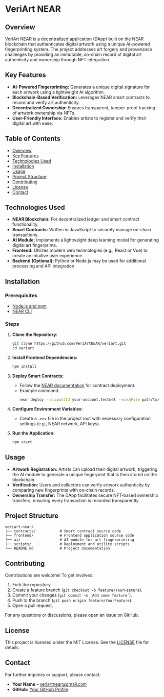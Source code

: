 # VeriArt NEAR

## Overview

VeriArt NEAR is a decentralized application (DApp) built on the NEAR blockchain that authenticates digital artwork using a unique AI-powered fingerprinting system. The project addresses art forgery and provenance challenges by providing an immutable, on-chain record of digital art authenticity and ownership through NFT integration.

## Key Features

- **AI-Powered Fingerprinting:** Generates a unique digital signature for each artwork using a lightweight AI algorithm.
- **Blockchain-Based Verification:** Leverages NEAR smart contracts to record and verify art authenticity.
- **Decentralized Ownership:** Ensures transparent, tamper-proof tracking of artwork ownership via NFTs.
- **User-Friendly Interface:** Enables artists to register and verify their digital art with ease.

## Table of Contents

- [Overview](#overview)
- [Key Features](#key-features)
- [Technologies Used](#technologies-used)
- [Installation](#installation)
- [Usage](#usage)
- [Project Structure](#project-structure)
- [Contributing](#contributing)
- [License](#license)
- [Contact](#contact)

## Technologies Used

- **NEAR Blockchain:** For decentralized ledger and smart contract functionality.
- **Smart Contracts:** Written in JavaScript to securely manage on-chain transactions.
- **AI Module:** Implements a lightweight deep learning model for generating digital art fingerprints.
- **Frontend:** Utilizes modern web technologies (e.g., React or Vue) to create an intuitive user experience.
- **Backend (Optional):** Python or Node.js may be used for additional processing and API integration.

## Installation

### Prerequisites

- [Node.js and npm](https://nodejs.org/)
- [NEAR CLI](https://docs.near.org/tools/near-cli)
<!-- - [Rust](https://www.rust-lang.org/) (if using Rust for smart contracts)
- Python (if using Python for the AI module) -->

### Steps

1. **Clone the Repository:**

   ```bash
   git clone https://github.com/VeriArtNEAR/veriart.git
   cd veriart
   ```

2. **Install Frontend Dependencies:**

   ```bash
   npm install
   ```

3. **Deploy Smart Contracts:**

   - Follow the [NEAR documentation](https://docs.near.org/develop/contracts) for contract deployment.
   - Example command:
     ```bash
     near deploy --accountId your-account.testnet --wasmFile path/to/your_contract.wasm
     ```

4. **Configure Environment Variables:**

   - Create a `.env` file in the project root with necessary configuration settings (e.g., NEAR network, API keys).

5. **Run the Application:**
   ```bash
   npm start
   ```

## Usage

- **Artwork Registration:** Artists can upload their digital artwork, triggering the AI module to generate a unique fingerprint that is then stored on the blockchain.
- **Verification:** Users and collectors can verify artwork authenticity by comparing new fingerprints with on-chain records.
- **Ownership Transfer:** The DApp facilitates secure NFT-based ownership transfers, ensuring every transaction is recorded transparently.

## Project Structure

```
veriart-near/
├── contracts/           # Smart contract source code
├── frontend/            # Frontend application source code
├── ai/                  # AI module for art fingerprinting
├── scripts/             # Deployment and utility scripts
└── README.md            # Project documentation
```

## Contributing

Contributions are welcome! To get involved:

1. Fork the repository.
2. Create a feature branch (`git checkout -b feature/YourFeature`).
3. Commit your changes (`git commit -m 'Add some feature'`).
4. Push to the branch (`git push origin feature/YourFeature`).
5. Open a pull request.

For any questions or discussions, please open an issue on GitHub.

## License

This project is licensed under the MIT License. See the [LICENSE](LICENSE) file for details.

## Contact

For further inquiries or support, please contact:

- **Your Name** – veriartnear@gmail.com
- **GitHub:** [Your GitHub Profile](https://github.com/VeriArtNEAR/)
  <!-- - **Twitter:** [@yourhandle](https://twitter.com/yourhandle) -->
